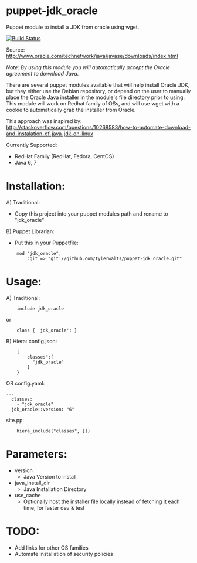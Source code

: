puppet-jdk_oracle
=================

Puppet module to install a JDK from oracle using wget.

[![Build Status](https://travis-ci.org/tylerwalts/puppet-jdk_oracle.png?branch=master)](https://travis-ci.org/tylerwalts/puppet-jdk_oracle)

Source: http://www.oracle.com/technetwork/java/javase/downloads/index.html

_Note:  By using this module you will automatically accept the Oracle agreement to download Java._

There are several puppet modules available that will help install Oracle JDK, but they either use the Debian repository, or depend on the user to manually place the Oracle Java installer in the module's file directory prior to using.  This module will work on Redhat family of OSs, and will use wget with a cookie to automatically grab the installer from Oracle.

This approach was inspired by: http://stackoverflow.com/questions/10268583/how-to-automate-download-and-instalation-of-java-jdk-on-linux


Currently Supported:
* RedHat Family (RedHat, Fedora, CentOS)
* Java 6, 7


Installation:
=============

A) Traditional:
* Copy this project into your puppet modules path and rename to "jdk_oracle"

B) Puppet Librarian:
* Put this in your Puppetfile:
```
    mod "jdk_oracle",
        :git => "git://github.com/tylerwalts/puppet-jdk_oracle.git"
```


Usage:
======

A)  Traditional:
```
    include jdk_oracle
```
or
```
    class { 'jdk_oracle': }
```


B) Hiera:
config.json:
```
    {
        classes":[
          "jdk_oracle"
        ]
    }
```
OR
config.yaml:
```
---
  classes: 
    - "jdk_oracle"
  jdk_oracle::version: "6"
```

site.pp:
```
    hiera_include("classes", [])
```


Parameters:
===========

* version
    * Java Version to install
* java_install_dir
    * Java Installation Directory
* use_cache
    * Optionally host the installer file locally instead of fetching it each time, for faster dev & test


TODO:
=====

* Add links for other OS families
* Automate installation of security policies

